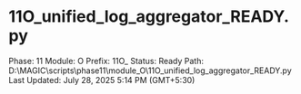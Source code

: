 # 11O_unified_log_aggregator_READY.py

Phase: 11
Module: O
Prefix: 11O_
Status: Ready
Path: D:\MAGIC\scripts\phase11\module_O\11O_unified_log_aggregator_READY.py
Last Updated: July 28, 2025 5:14 PM (GMT+5:30)